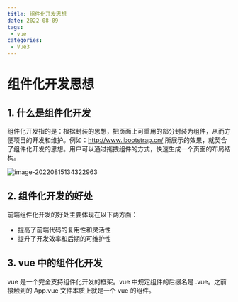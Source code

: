 ```yaml
---
title: 组件化开发思想
date: 2022-08-09
tags:
 - vue
categories:
 - Vue3
---
```


# 组件化开发思想

## 1. 什么是组件化开发

组件化开发指的是：根据封装的思想，把页面上可重用的部分封装为组件，从而方便项目的开发和维护。例如：http://www.ibootstrap.cn/ 所展示的效果，就契合了组件化开发的思想。用户可以通过拖拽组件的方式，快速生成一个页面的布局结构。

![image-20220815134322963](https://img-blog.csdnimg.cn/bf927012ad8e410393bef5ca5c44449d.png)



## 2. 组件化开发的好处

前端组件化开发的好处主要体现在以下两方面：

- 提高了前端代码的复用性和灵活性
- 提升了开发效率和后期的可维护性



## 3. vue 中的组件化开发

vue 是一个完全支持组件化开发的框架。vue 中规定组件的后缀名是 .vue。之前接触到的 App.vue 文件本质上就是一个 vue 的组件。

